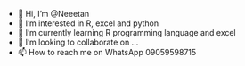 - 👋 Hi, I’m @Neeetan
- 👀 I’m interested in R, excel and python
- 🌱 I’m currently learning R programming language and excel
- 💞️ I’m looking to collaborate on ...
- 📫 How to reach me on WhatsApp 09059598715

<!---
Neeetan/Neeetan is a ✨ special ✨ repository because its `README.md` (this file) appears on your GitHub profile.
You can click the Preview link to take a look at your changes.
--->
